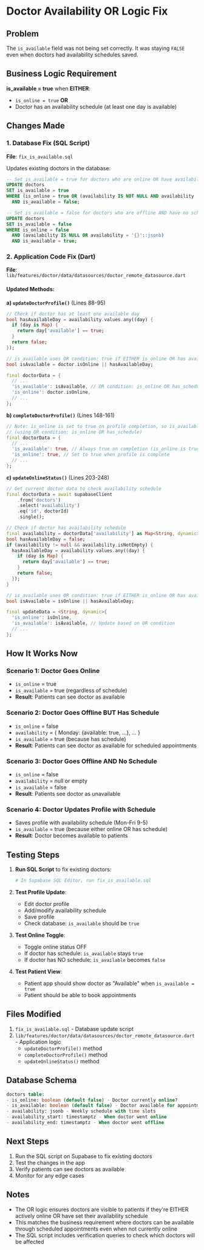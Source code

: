 # Doctor Availability OR Logic Fix

## Problem

The `is_available` field was not being set correctly. It was staying `FALSE` even when doctors had availability schedules saved.

## Business Logic Requirement

**is_available = true** when **EITHER**:

- `is_online = true` **OR**
- Doctor has an availability schedule (at least one day is available)

## Changes Made

### 1. Database Fix (SQL Script)

**File**: `fix_is_available.sql`

Updates existing doctors in the database:

```sql
-- Set is_available = true for doctors who are online OR have availability schedule
UPDATE doctors
SET is_available = true
WHERE (is_online = true OR (availability IS NOT NULL AND availability != '{}'::jsonb))
  AND is_available = false;

-- Set is_available = false for doctors who are offline AND have no schedule
UPDATE doctors
SET is_available = false
WHERE is_online = false
  AND (availability IS NULL OR availability = '{}'::jsonb)
  AND is_available = true;
```

### 2. Application Code Fix (Dart)

**File**: `lib/features/doctor/data/datasources/doctor_remote_datasource.dart`

#### Updated Methods:

**a) `updateDoctorProfile()`** (Lines 88-95)

```dart
// Check if doctor has at least one available day
bool hasAvailableDay = availability.values.any((day) {
  if (day is Map) {
    return day['available'] == true;
  }
  return false;
});

// is_available uses OR condition: true if EITHER is_online OR has availability schedule
bool isAvailable = doctor.isOnline || hasAvailableDay;

final doctorData = {
  // ...
  'is_available': isAvailable, // OR condition: is_online OR has_schedule
  'is_online': doctor.isOnline,
  // ...
};
```

**b) `completeDoctorProfile()`** (Lines 148-161)

```dart
// Note: is_online is set to true on profile completion, so is_available will also be true
// (using OR condition: is_online OR has_schedule)
final doctorData = {
  // ...
  'is_available': true, // Always true on completion (is_online is true)
  'is_online': true, // Set to true when profile is complete
  // ...
};
```

**c) `updateOnlineStatus()`** (Lines 203-248)

```dart
// Get current doctor data to check availability schedule
final doctorData = await supabaseClient
    .from('doctors')
    .select('availability')
    .eq('id', doctorId)
    .single();

// Check if doctor has availability schedule
final availability = doctorData['availability'] as Map<String, dynamic>?;
bool hasAvailableDay = false;
if (availability != null && availability.isNotEmpty) {
  hasAvailableDay = availability.values.any((day) {
    if (day is Map) {
      return day['available'] == true;
    }
    return false;
  });
}

// is_available uses OR condition: true if EITHER is_online OR has availability schedule
bool isAvailable = isOnline || hasAvailableDay;

final updateData = <String, dynamic>{
  'is_online': isOnline,
  'is_available': isAvailable, // Update based on OR condition
  // ...
};
```

## How It Works Now

### Scenario 1: Doctor Goes Online

- `is_online` = true
- `is_available` = true (regardless of schedule)
- **Result**: Patients can see doctor as available

### Scenario 2: Doctor Goes Offline BUT Has Schedule

- `is_online` = false
- `availability` = { Monday: {available: true, ...}, ... }
- `is_available` = true (because has schedule)
- **Result**: Patients can see doctor as available for scheduled appointments

### Scenario 3: Doctor Goes Offline AND No Schedule

- `is_online` = false
- `availability` = null or empty
- `is_available` = false
- **Result**: Patients see doctor as unavailable

### Scenario 4: Doctor Updates Profile with Schedule

- Saves profile with availability schedule (Mon-Fri 9-5)
- `is_available` = true (because either online OR has schedule)
- **Result**: Doctor becomes available to patients

## Testing Steps

1. **Run SQL Script** to fix existing doctors:

   ```bash
   # In Supabase SQL Editor, run fix_is_available.sql
   ```

2. **Test Profile Update**:

   - Edit doctor profile
   - Add/modify availability schedule
   - Save profile
   - Check database: `is_available` should be `true`

3. **Test Online Toggle**:

   - Toggle online status OFF
   - If doctor has schedule: `is_available` stays `true`
   - If doctor has NO schedule: `is_available` becomes `false`

4. **Test Patient View**:
   - Patient app should show doctor as "Available" when `is_available = true`
   - Patient should be able to book appointments

## Files Modified

1. `fix_is_available.sql` - Database update script
2. `lib/features/doctor/data/datasources/doctor_remote_datasource.dart` - Application logic
   - `updateDoctorProfile()` method
   - `completeDoctorProfile()` method
   - `updateOnlineStatus()` method

## Database Schema

```sql
doctors table:
- is_online: boolean (default false) - Doctor currently online?
- is_available: boolean (default false) - Doctor available for appointments? (OR condition)
- availability: jsonb - Weekly schedule with time slots
- availability_start: timestamptz - When doctor went online
- availability_end: timestamptz - When doctor went offline
```

## Next Steps

1. Run the SQL script on Supabase to fix existing doctors
2. Test the changes in the app
3. Verify patients can see doctors as available
4. Monitor for any edge cases

## Notes

- The OR logic ensures doctors are visible to patients if they're EITHER actively online OR have set their availability schedule
- This matches the business requirement where doctors can be available through scheduled appointments even when not currently online
- The SQL script includes verification queries to check which doctors will be affected
